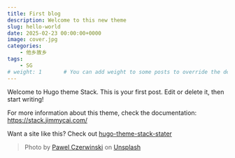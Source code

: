 ```yaml
---
title: First blog
description: Welcome to this new theme
slug: hello-world
date: 2025-02-23 00:00:00+0000
image: cover.jpg
categories:
    - 他乡故乡
tags:
    - SG
# weight: 1       # You can add weight to some posts to override the default sorting (date descending)
---
```


Welcome to Hugo theme Stack. This is your first post. Edit or delete it, then start writing!

For more information about this theme, check the documentation: https://stack.jimmycai.com/

Want a site like this? Check out [hugo-theme-stack-stater](https://github.com/CaiJimmy/hugo-theme-stack-starter)

> Photo by [Pawel Czerwinski](https://unsplash.com/@pawel_czerwinski) on [Unsplash](https://unsplash.com/)
